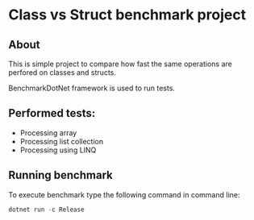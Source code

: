 # Class vs Struct benchmark project

## About

This is simple project to compare how fast the same operations are perfored on classes and structs.

BenchmarkDotNet framework is used to run tests.

## Performed tests:
- Processing array
- Processing list collection
- Processing using LINQ

## Running benchmark
To execute benchmark type the following command in command line:
```powershell
dotnet run -c Release
```